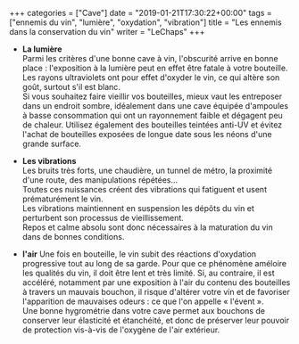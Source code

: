 +++
categories = ["Cave"]
date = "2019-01-21T17:30:22+00:00"
tags = ["ennemis du vin", "lumière", "oxydation", "vibration"] 
title = "Les ennemis dans la conservation du vin"
writer = "LeChaps"
+++

* **La lumière**  
Parmi les critères d'une bonne cave à vin, l'obscurité arrive en bonne place : l'exposition à la lumière peut en effet être fatale à votre bouteille. Les rayons ultraviolets ont pour effet d'oxyder le vin, ce qui altère son goût, surtout s'il est blanc.  
Si vous souhaitez faire vieillir vos bouteilles, mieux vaut les entreposer dans un endroit sombre, idéalement dans une cave équipée d'ampoules à basse consommation qui ont un rayonnement faible et dégagent peu de chaleur. Utilisez également des bouteilles teintées anti-UV et évitez l'achat de bouteilles exposées de longue date sous les néons d'une grande surface.

* **Les vibrations**  
Les bruits très forts, une chaudière, un tunnel de métro, la proximité d'une route, des manipulations répétées...  
Toutes ces nuissances créent des vibrations qui fatiguent et usent prématurément le vin.  
Les vibrations maintiennent en suspension les dépôts du vin et perturbent son processus de vieillissement.  
Repos et calme absolu sont donc nécessaires à la maturation du vin dans de bonnes conditions.

* **l'air**
Une fois en bouteille, le vin subit des réactions d'oxydation progressive tout au long de sa garde. Pour que ce phénomène améloire les qualités du vin, il doit être lent et très limité. Si, au contraire, il est accéléré, notamment par une exposition à l'air du contenu des bouteilles à travers un mauvais bouchon, il risque d'altérer votre vin et de favoriser l'apparition de mauvaises odeurs : ce que l'on appelle « l'évent ».  
Une bonne hygrométrie dans votre cave permet aux bouchons de conserver leur élasticité et étanchéité, et donc de préserver leur pouvoir de protection vis-à-vis de l'oxygène de l'air extérieur.
